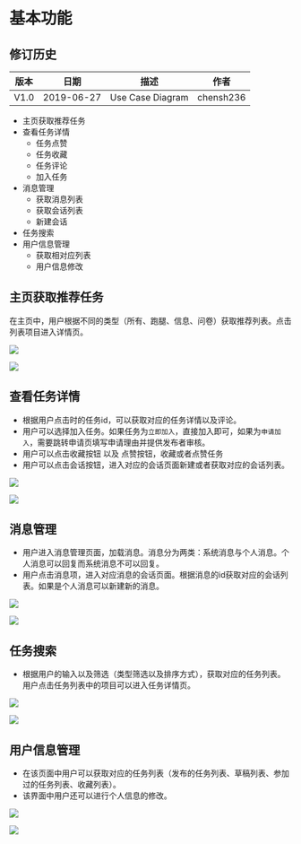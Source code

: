 # 基本功能
## 修订历史

| 版本 | 日期       | 描述     | 作者   |
| ---- | ---------- | -------- | ------ |
| V1.0 | 2019-06-27 | Use Case Diagram | chensh236 |


- 主页获取推荐任务
- 查看任务详情
  - 任务点赞
  - 任务收藏
  - 任务评论
  - 加入任务
- 消息管理
  - 获取消息列表
  - 获取会话列表
  - 新建会话
- 任务搜索
- 用户信息管理
  - 获取相对应列表
  - 用户信息修改

## 主页获取推荐任务

在主页中，用户根据不同的类型（所有、跑腿、信息、问卷）获取推荐列表。点击列表项目进入详情页。

![](img/Index.png)

![](img/IndexClass.png)

## 查看任务详情

- 根据用户点击时的任务id，可以获取对应的任务详情以及评论。
- 用户可以选择加入任务。如果任务为`立即加入`，直接加入即可，如果为`申请加入`，需要跳转申请页填写申请理由并提供发布者审核。
- 用户可以点击收藏按钮 以及 点赞按钮，收藏或者点赞任务
- 用户可以点击会话按钮，进入对应的会话页面新建或者获取对应的会话列表。

![](img/TaskDetailClass.png)

![](img/TaskDetail.png)

## 消息管理

- 用户进入消息管理页面，加载消息。消息分为两类：系统消息与个人消息。个人消息可以回复而系统消息不可以回复。
- 用户点击消息项，进入对应消息的会话页面。根据消息的id获取对应的会话列表。如果是个人消息可以新建新的消息。

![](img/MessageClass.png)

![](img/Message.png)

## 任务搜索

- 根据用户的输入以及筛选（类型筛选以及排序方式），获取对应的任务列表。用户点击任务列表中的项目可以进入任务详情页。

![](img/searchClass.png)

![](img/search.png)

## 用户信息管理

- 在该页面中用户可以获取对应的任务列表（发布的任务列表、草稿列表、参加过的任务列表、收藏列表）。
- 该界面中用户还可以进行个人信息的修改。

![](img/userInfoClass.png)

![](img/userInfo.png)